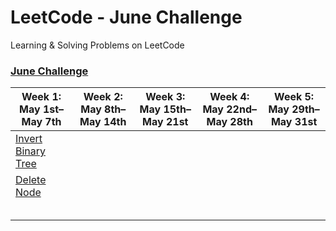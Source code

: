 # LeetCode -  June Challenge
Learning &amp; Solving Problems on LeetCode

### [June Challenge](https://github.com/milanpanchal/LeetCode/tree/master/Swift/June%20Challenge) 

| Week 1: May 1st–May 7th                                      | Week 2: May 8th–May 14th | Week 3: May 15th–May 21st | Week 4: May 22nd–May 28th | Week 5: May 29th–May 31st |
| ------------------------------------------------------------ | ------------------------ | ------------------------- | ------------------------- | ------------------------- |
| [Invert Binary Tree](https://github.com/milanpanchal/LeetCode/tree/master/Swift/June%20Challenge/01_InvertBinaryTree.playground/Contents.swift) |                          |                           |                           |                           |
| [Delete Node](https://github.com/milanpanchal/LeetCode/tree/master/Swift/June%20Challenge/02_DeleteNode.playground/Contents.swift) |                          |                           |                           |                           |
|                                                              |                          |                           |                           |                           |
|                                                              |                          |                           |                           |                           |
|                                                              |                          |                           |                           |                           |
|                                                              |                          |                           |                           |                           |
|                                                              |                          |                           |                           |                           |


